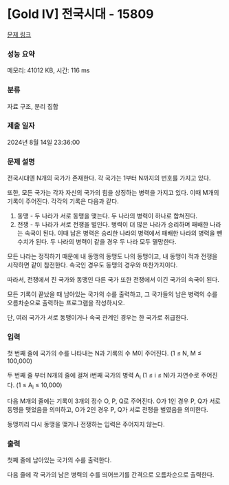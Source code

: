 # [Gold IV] 전국시대 - 15809 

[문제 링크](https://www.acmicpc.net/problem/15809) 

### 성능 요약

메모리: 41012 KB, 시간: 116 ms

### 분류

자료 구조, 분리 집합

### 제출 일자

2024년 8월 14일 23:36:00

### 문제 설명

<p>전국시대엔 N개의 국가가 존재한다. 각 국가는 1부터 N까지의 번호를 가지고 있다.</p>

<p>또한, 모든 국가는 각자 자신의 국가의 힘을 상징하는 병력을 가지고 있다. 이때 M개의 기록이 주어진다. 각각의 기록은 다음과 같다.</p>

<ol>
	<li>동맹 - 두 나라가 서로 동맹을 맺는다. 두 나라의 병력이 하나로 합쳐진다.</li>
	<li>전쟁 - 두 나라가 서로 전쟁을 벌인다. 병력이 더 많은 나라가 승리하며 패배한 나라는 속국이 된다. 이때 남은 병력은 승리한 나라의 병력에서 패배한 나라의 병력을 뺀 수치가 된다. 두 나라의 병력이 같을 경우 두 나라 모두 멸망한다.</li>
</ol>

<p>모든 나라는 정직하기 때문에 내 동맹의 동맹도 나의 동맹이고, 내 동맹이 적과 전쟁을 시작하면 같이 참전한다. 속국인 경우도 동맹의 경우와 마찬가지이다.</p>

<p>따라서, 전쟁에서 진 국가와 동맹인 다른 국가 또한 전쟁에서 이긴 국가의 속국이 된다.</p>

<p>모든 기록이 끝났을 때 남아있는 국가의 수를 출력하고, 그 국가들의 남은 병력의 수를 오름차순으로 출력하는 프로그램을 작성하시오.</p>

<p>단, 여러 국가가 서로 동맹이거나 속국 관계인 경우는 한 국가로 취급한다.</p>

### 입력 

 <p>첫 번째 줄에 국가의 수를 나타내는 N과 기록의 수 M이 주어진다. (1 ≤ N, M ≤ 100,000)</p>

<p>두 번째 줄 부터 N개의 줄에 걸쳐 i번째 국가의 병력 A<sub>i</sub> (1 ≤ i ≤ N)가 자연수로 주어진다. (1 ≤ A<sub>i</sub> ≤ 10,000)</p>

<p>다음 M개의 줄에는 기록이 3개의 정수 O, P, Q로 주어진다. O가 1인 경우 P, Q가 서로 동맹을 맺었음을 의미하고, O가 2인 경우 P, Q가 서로 전쟁을 벌였음을 의미한다.</p>

<p>동맹끼리 다시 동맹을 맺거나 전쟁하는 입력은 주어지지 않는다.</p>

### 출력 

 <p>첫째 줄에 남아있는 국가의 수를 출력한다.</p>

<p>다음 줄에 각 국가의 남은 병력의 수를 띄어쓰기를 간격으로 오름차순으로 출력한다.</p>

